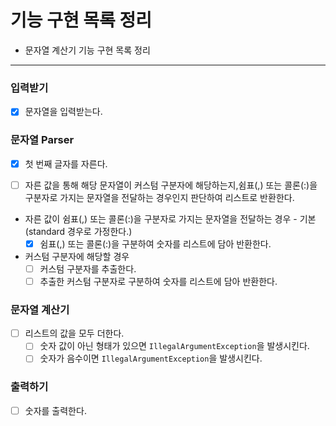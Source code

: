 # 기능 구현 목록 정리
* 문자열 계산기 기능 구현 목록 정리

---
### 입력받기
* [X] 문자열을 입력받는다.

### 문자열 Parser
* [X] 첫 번째 글자를 자른다.
* [ ] 자른 값을 통해 해당 문자열이 커스텀 구분자에 해당하는지,쉼표(,) 또는 콜론(:)을 구분자로 가지는 문자열을 전달하는 경우인지 판단하여 리스트로 반환한다.


* 자른 값이 쉼표(,) 또는 콜론(:)을 구분자로 가지는 문자열을 전달하는 경우 - 기본(standard 경우로 가정한다.)
  * [X] 쉼표(,) 또는 콜론(:)을 구분하여 숫자를 리스트에 담아 반환한다.

* 커스텀 구분자에 해당할 경우 
  * [ ] 커스텀 구분자를 추출한다.
  * [ ] 추출한 커스텀 구분자로 구분하여 숫자를 리스트에 담아 반환한다.

### 문자열 계산기
* [ ] 리스트의 값을 모두 더한다.
  * [ ] 숫자 값이 아닌 형태가 있으면 ```IllegalArgumentException```을 발생시킨다.
  * [ ] 숫자가 음수이면 ```IllegalArgumentException```을 발생시킨다.

### 출력하기
* [ ] 숫자를 출력한다.
